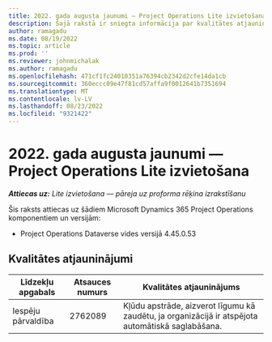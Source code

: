 ```yaml
---
title: 2022. gada augusta jaunumi — Project Operations Lite izvietošana
description: Šajā rakstā ir sniegta informācija par kvalitātes atjauninājumiem, kas ir pieejami Microsoft Dynamics 365 Project Operations lite izvietošanas 2022. gada augusta laidienā.
author: ramagadu
ms.date: 08/19/2022
ms.topic: article
ms.prod: ''
ms.reviewer: johnmichalak
ms.author: ramagadu
ms.openlocfilehash: 471cf1fc24010351a76394cb2342d2cfe14da1cb
ms.sourcegitcommit: 360eccc09e47f81cd57affa9f0012641b7351694
ms.translationtype: MT
ms.contentlocale: lv-LV
ms.lasthandoff: 08/23/2022
ms.locfileid: "9321422"
---
```

# <a name="whats-new-august-2022---project-operations-lite-deployment"></a>2022. gada augusta jaunumi — Project Operations Lite izvietošana

_**Attiecas uz:** Lite izvietošana — pāreja uz proforma rēķina izrakstīšanu_

Šis raksts attiecas uz šādiem Microsoft Dynamics 365 Project Operations komponentiem un versijām:

- Project Operations Dataverse vides versijā 4.45.0.53

## <a name="quality-updates"></a>Kvalitātes atjauninājumi

| Līdzekļu apgabals | Atsauces numurs | Kvalitātes atjauninājums |
| --- | --- | --- |
|   Iespēju pārvaldība | 2762089 | Kļūdu apstrāde, aizverot līgumu kā zaudētu, ja organizācijā ir atspējota automātiskā saglabāšana.|

